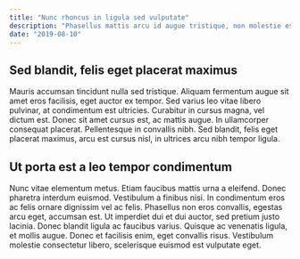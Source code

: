 ```yaml
---
title: "Nunc rhoncus in ligula sed vulputate"
description: "Phasellus mattis arcu id augue tristique, non molestie est sagittis. Sed pretium, purus ac feugiat elementum…"
date: "2019-08-10"
---
```


## Sed blandit, felis eget placerat maximus

Mauris accumsan tincidunt nulla sed tristique. Aliquam fermentum augue sit amet eros facilisis, eget auctor ex tempor. Sed varius leo vitae libero pulvinar, at condimentum est ultricies. Curabitur in cursus magna, vel dictum est. Donec sit amet cursus est, ac mattis augue. In ullamcorper consequat placerat. Pellentesque in convallis nibh. Sed blandit, felis eget placerat maximus, arcu est cursus nisl, in ultrices arcu nibh tempor ligula.

## Ut porta est a leo tempor condimentum

Nunc vitae elementum metus. Etiam faucibus mattis urna a eleifend. Donec pharetra interdum euismod. Vestibulum a finibus nisi. In condimentum eros ac felis ornare dignissim vel ac felis. Phasellus non eros convallis, egestas arcu eget, accumsan est. Ut imperdiet dui et dui auctor, sed pretium justo lacinia. Donec blandit ligula ac faucibus varius. Quisque ac venenatis ligula, et mollis augue. Donec et facilisis enim, eget convallis risus. Vestibulum molestie consectetur libero, scelerisque euismod est vulputate eget.
